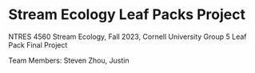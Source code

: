 # Stream Ecology Leaf Packs Project

NTRES 4560 Stream Ecology, Fall 2023, Cornell University
Group 5 Leaf Pack Final Project
 
Team Members: Steven Zhou, Justin
